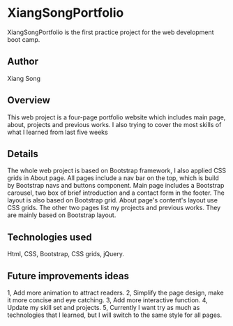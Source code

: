 # XiangSongPortfolio
XiangSongPortfolio is the first practice project for the web development boot camp.

## Author
Xiang Song

## Overview
This web project is a four-page portfolio website which includes main page, about, projects and previous works. I also trying to cover the most skills of what I learned from last five weeks

## Details
The whole web project is based on Bootstrap framework, I also applied CSS grids in About page.
All pages include a nav bar on the top, which is build by Bootstrap navs and buttons component.
Main page includes a Bootstrap carousel, two box of brief introduction and a contact form in the footer. The layout is also based on Bootstrap grid.
About page's content's layout use CSS grids.
The other two pages list my projects and previous works. They are mainly based on Bootstrap layout. 

## Technologies used
Html, CSS, Bootstrap, CSS grids, jQuery.

## Future improvements ideas
1, Add more animation to attract readers.
2, Simplify the page design, make it more concise and eye catching.
3, Add more interactive function.
4, Update my skill set and projects.
5, Currently I want try as much as technologies that I learned, but I will switch to the same style for all pages.

